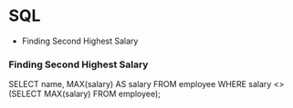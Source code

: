 # SQL

- Finding Second Highest Salary

### Finding Second Highest Salary

SELECT name, MAX(salary) AS salary
FROM employee
WHERE salary <> (SELECT MAX(salary)
FROM employee);
